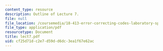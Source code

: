 ```yaml
---
content_type: resource
description: Outline of Lecture 7.
file: null
file_location: /coursemedia/18-413-error-correcting-codes-laboratory-spring-2004/cf25d71dc2e7d59dd6dc3ea1f67e62ac_lect7.pdf
file_type: application/pdf
resourcetype: Document
title: lect7.pdf
uid: cf25d71d-c2e7-d59d-d6dc-3ea1f67e62ac
---
```

